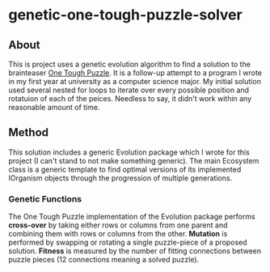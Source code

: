 # genetic-one-tough-puzzle-solver
## About
This is project uses a genetic evolution algorithm to find a solution to the brainteaser <a href="https://www.amazon.com/s/?ie=UTF8&keywords=one+tough+puzzle">One Tough Puzzle</a>.
It is a follow-up attempt to a program I wrote in my first year at university as a computer science major. My initial solution used several nested for loops to iterate over every possible position and rotatuion of each of the peices. Needless to say, it didn't work within any reasonable amount of time.
## Method
This solution includes a generic Evolution package which I wrote for this project (I can't stand to not make something generic). The main Ecosystem class is a generic template to find optimal versions of its implemented IOrganism objects through the progression of multiple generations.
<br />
### Genetic Functions
The One Tough Puzzle implementation of the Evolution package performs <b>cross-over</b> by taking either rows or columns from one parent and combining them with rows or columns from the other.
<b>Mutation</b> is performed by swapping or rotating a single puzzle-piece of a proposed solution.
<b>Fitness</b> is measured by the number of fitting connections between puzzle pieces (12 connections meaning a solved puzzle).
